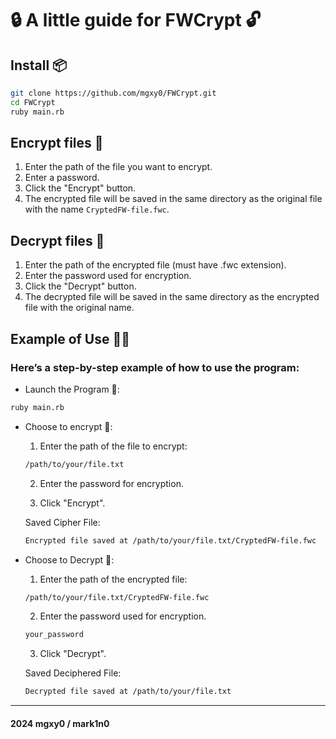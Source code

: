 
# 🔒 A little guide for FWCrypt 🔓

## Install 📦
    
```sh
git clone https://github.com/mgxy0/FWCrypt.git
cd FWCrypt
ruby main.rb
```

## Encrypt files 🔸

1. Enter the path of the file you want to encrypt.
2. Enter a password.
3. Click the "Encrypt" button.
4. The encrypted file will be saved in the same directory as the original file with the name `CryptedFW-file.fwc`.

## Decrypt files 🔹

1. Enter the path of the encrypted file (must have .fwc extension).
2. Enter the password used for encryption.
3. Click the "Decrypt" button.
4. The decrypted file will be saved in the same directory as the encrypted file with the original name.

## Example of Use ✍🏻

### Here’s a step-by-step example of how to use the program:

- Launch the Program 🚀:
```sh
ruby main.rb
```

- Choose to encrypt 🔸:

  1. Enter the path of the file to encrypt:
  
  ```sh
  /path/to/your/file.txt
  ```

  2. Enter the password for encryption.

  3. Click "Encrypt".

  Saved Cipher File:
  
  ```sh
  Encrypted file saved at /path/to/your/file.txt/CryptedFW-file.fwc
  ```

- Choose to Decrypt 🔹:

  1. Enter the path of the encrypted file:
  
  ```sh
  /path/to/your/file.txt/CryptedFW-file.fwc
  ```

  2. Enter the password used for encryption.
  
  ```sh
  your_password
  ```

  3. Click "Decrypt".

  Saved Deciphered File:
  
  ```sh
  Decrypted file saved at /path/to/your/file.txt
  ```

----------------------------------------------------------------------------------------------------------------------------------------------------------------------------------------------------------------------------------------------------------------------------------------------------

#### 2024 mgxy0 / mark1n0
